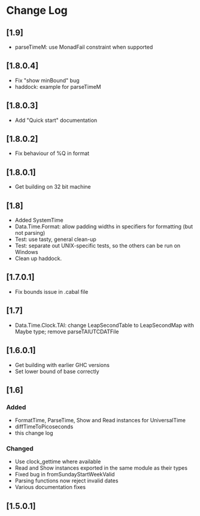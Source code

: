 # Change Log

## [1.9]
- parseTimeM: use MonadFail constraint when supported

## [1.8.0.4]
- Fix "show minBound" bug
- haddock: example for parseTimeM

## [1.8.0.3]
- Add "Quick start" documentation

## [1.8.0.2]
- Fix behaviour of %Q in format

## [1.8.0.1]
- Get building on 32 bit machine

## [1.8]
- Added SystemTime
- Data.Time.Format: allow padding widths in specifiers for formatting (but not parsing)
- Test: use tasty, general clean-up
- Test: separate out UNIX-specific tests, so the others can be run on Windows
- Clean up haddock.

## [1.7.0.1]
- Fix bounds issue in .cabal file

## [1.7]
- Data.Time.Clock.TAI: change LeapSecondTable to LeapSecondMap with Maybe type; remove parseTAIUTCDATFile

## [1.6.0.1]
- Get building with earlier GHC versions
- Set lower bound of base correctly

## [1.6]

### Added
- FormatTime, ParseTime, Show and Read instances for UniversalTime
- diffTimeToPicoseconds
- this change log

### Changed
- Use clock_gettime where available
- Read and Show instances exported in the same module as their types
- Fixed bug in fromSundayStartWeekValid
- Parsing functions now reject invalid dates
- Various documentation fixes

## [1.5.0.1]
